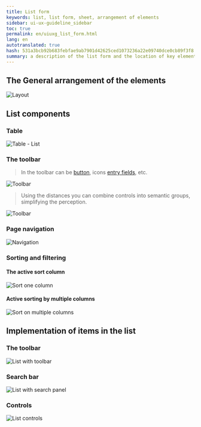 ```yaml
---
title: List form
keywords: list, list form, sheet, arrangement of elements
sidebar: ui-ux-guideline_sidebar
toc: true
permalink: en/uiuxg_list_form.html
lang: en
autotranslated: true
hash: 531a3bcb92b683febfae9ab7901d42625ced1073236a22e09740dce0cb89f3f8
summary: a description of the list form and the location of key elements on it.
---
```


## The General arrangement of the elements

![Layout](/images/pages/guides/ui-ux-guideline/uiuxg_list_form/1.png)

## List components

### Table

![Table - List](/images/pages/guides/ui-ux-guideline/uiuxg_list_form/5.png)

### The toolbar

> In the toolbar can be [button](uiuxg_buttons.EN.md), icons [entry fields](uiuxg_input_fields.EN.md), etc.

![Toolbar](/images/pages/guides/ui-ux-guideline/uiuxg_list_form/6.png)

> Using the distances you can combine controls into semantic groups, simplifying the perception.

![Toolbar](/images/pages/guides/ui-ux-guideline/uiuxg_list_form/7.png)

### Page navigation

![Navigation](/images/pages/guides/ui-ux-guideline/uiuxg_list_form/10.png)

### Sorting and filtering

#### The active sort column

![Sort one column](/images/pages/guides/ui-ux-guideline/uiuxg_list_form/8.png)

#### Active sorting by multiple columns

![Sort on multiple columns](/images/pages/guides/ui-ux-guideline/uiuxg_list_form/9.png)

## Implementation of items in the list

### The toolbar

![List with toolbar](/images/pages/guides/ui-ux-guideline/uiuxg_list_form/2.png)

### Search bar

![List with search panel](/images/pages/guides/ui-ux-guideline/uiuxg_list_form/3.png)

### Controls

![List controls](/images/pages/guides/ui-ux-guideline/uiuxg_list_form/4.png)



